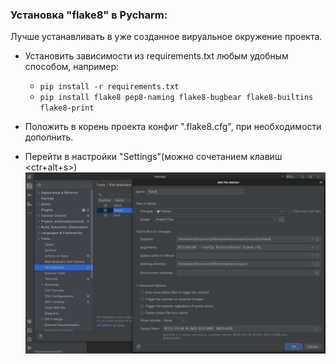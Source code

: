 ### Установка "flake8" в Pycharm:
Лучше устанавливать в уже созданное вируальное окружение проекта.

- Установить зависимости из requirements.txt любым удобным способом, например: 
  - ```pip install -r requirements.txt```
  - ```pip install flake8 pep8-naming flake8-bugbear flake8-builtins flake8-print```

- Положить в корень проекта конфиг ".flake8.cfg", при необходимости дополнить.

- Перейти в настройки "Settings"(можно сочетанием клавиш <ctr+alt+s>)
![flake8.png](img%2Fflake8.png)